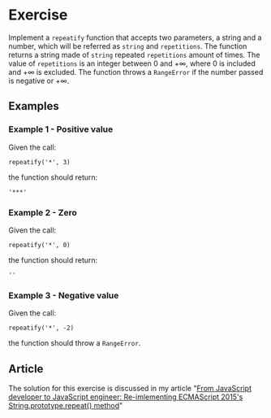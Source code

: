 # Exercise

Implement a `repeatify` function that accepts two parameters, a string and a number,
which will be referred as `string` and `repetitions`. The function returns a string
made of `string` repeated `repetitions` amount of times. The value of `repetitions`
is an integer between 0 and +∞, where 0 is included and +∞ is excluded. The function
throws a `RangeError` if the number passed is negative or +∞.

## Examples

### Example 1 - Positive value

Given the call:

`repeatify('*', 3)`

the function should return:

`'***'`

### Example 2 - Zero

Given the call:

`repeatify('*', 0)`

the function should return:

`''`

### Example 3 - Negative value

Given the call:

`repeatify('*', -2)`

the function should throw a `RangeError`.

## Article

The solution for this exercise is discussed in my article
"[From JavaScript developer to JavaScript engineer: Re-imlementing ECMAScript 2015's String.prototype.repeat() method](https://www.audero.it/blog/2016/12/16/from-javascript-developer-to-javascript-engineer-re-implementing-ecmascript-2015s-string-prototype-repeat-method/)"